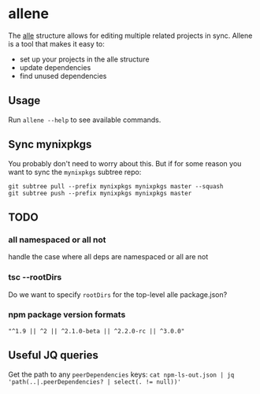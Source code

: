 # allene

The [alle](https://github.com/boennemann/alle) structure allows for editing
multiple related projects in sync. Allene is a tool that makes it easy to:

- set up your projects in the alle structure
- update dependencies
- find unused dependencies

## Usage

Run `allene --help` to see available commands.

## Sync mynixpkgs

You probably don't need to worry about this. But if for some reason you want to sync the `mynixpkgs` subtree repo:

```
git subtree pull --prefix mynixpkgs mynixpkgs master --squash
git subtree push --prefix mynixpkgs mynixpkgs master
```

## TODO

### all namespaced or all not

handle the case where all deps are namespaced or all are not

### tsc --rootDirs

Do we want to specify `rootDirs` for the top-level alle package.json?

### npm package version formats

`"^1.9 || ^2 || ^2.1.0-beta || ^2.2.0-rc || ^3.0.0"`

## Useful JQ queries

Get the path to any `peerDependencies` keys:
`cat npm-ls-out.json | jq 'path(..|.peerDependencies? | select(. != null))'`
